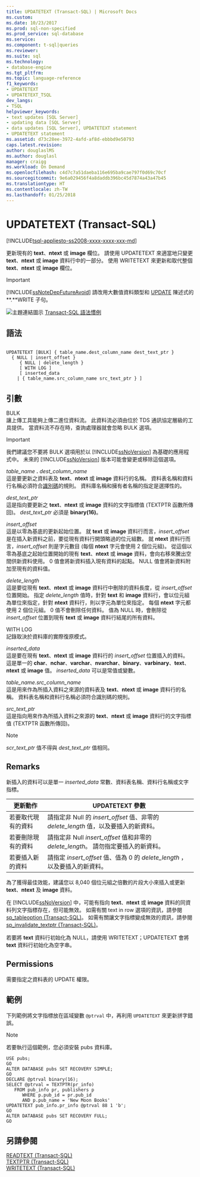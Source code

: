 ```yaml
---
title: UPDATETEXT (Transact-SQL) | Microsoft Docs
ms.custom: 
ms.date: 10/23/2017
ms.prod: sql-non-specified
ms.prod_service: sql-database
ms.service: 
ms.component: t-sql|queries
ms.reviewer: 
ms.suite: sql
ms.technology:
- database-engine
ms.tgt_pltfrm: 
ms.topic: language-reference
f1_keywords:
- UPDATETEXT
- UPDATETEXT_TSQL
dev_langs:
- TSQL
helpviewer_keywords:
- text updates [SQL Server]
- updating data [SQL Server]
- data updates [SQL Server], UPDATETEXT statement
- UPDATETEXT statement
ms.assetid: d73c28ee-3972-4afd-af8d-ebbbd9e50793
caps.latest.revision: 
author: douglaslMS
ms.author: douglasl
manager: craigg
ms.workload: On Demand
ms.openlocfilehash: c4d7c7a51daeba116e695ba9cae797f0d69c70cf
ms.sourcegitcommit: 9e6a029456f4a8daddb396bc45d7874a43a47b45
ms.translationtype: HT
ms.contentlocale: zh-TW
ms.lasthandoff: 01/25/2018
---
```

# <a name="updatetext-transact-sql"></a>UPDATETEXT (Transact-SQL)
[!INCLUDE[tsql-appliesto-ss2008-xxxx-xxxx-xxx-md](../../includes/tsql-appliesto-ss2008-xxxx-xxxx-xxx-md.md)]

  更新現有的 **text**、**ntext** 或 **image** 欄位。 請使用 UPDATETEXT 來適當地只變更 **text**、**ntext** 或 **image** 資料行中的一部分。 使用 WRITETEXT 來更新和取代整個 **text**、**ntext** 或 **image** 欄位。  
  
> [!IMPORTANT]  
>  [!INCLUDE[ssNoteDepFutureAvoid](../../includes/ssnotedepfutureavoid-md.md)] 請改用大數值資料類型和 [UPDATE](../../t-sql/queries/update-transact-sql.md) 陳述式的 **.**WRITE 子句。  
  
 ![主題連結圖示](../../database-engine/configure-windows/media/topic-link.gif "主題連結圖示") [Transact-SQL 語法慣例](../../t-sql/language-elements/transact-sql-syntax-conventions-transact-sql.md)  
  
## <a name="syntax"></a>語法  
  
```  
  
UPDATETEXT [BULK] { table_name.dest_column_name dest_text_ptr }  
  { NULL | insert_offset }  
     { NULL | delete_length }  
     [ WITH LOG ]  
     [ inserted_data  
    | { table_name.src_column_name src_text_ptr } ]  
```  
  
## <a name="arguments"></a>引數  
 BULK  
 讓上傳工具能夠上傳二進位資料流。 此資料流必須由位於 TDS 通訊協定層級的工具提供。 當資料流不存在時，查詢處理器就會忽略 BULK 選項。  
  
> [!IMPORTANT]  
>  我們建議您不要將 BULK 選項用於以 [!INCLUDE[ssNoVersion](../../includes/ssnoversion-md.md)] 為基礎的應用程式中。 未來的 [!INCLUDE[ssNoVersion](../../includes/ssnoversion-md.md)] 版本可能會變更或移除這個選項。  
  
 *table_name* **.** *dest_column_name*  
 這是要更新之資料表及 **text**、**ntext** 或 **image** 資料行的名稱。 資料表名稱和資料行名稱必須符合[識別碼](../../relational-databases/databases/database-identifiers.md)的規則。 資料庫名稱和擁有者名稱的指定是選擇性的。  
  
 *dest_text_ptr*  
 這是指向要更新之 **text**、**ntext** 或 **image** 資料的文字指標值 (TEXTPTR 函數所傳回)。 *dest_text_ptr* 必須是 **binary(**16**)**。  
  
 *insert_offset*  
 這是以零為基底的更新起始位置。 就 **text** 或 **image** 資料行而言，*insert_offset* 是在插入新資料之前，要從現有資料行開頭略過的位元組數。 就 **ntext** 資料行而言，*insert_offset* 則是字元數目 (每個 **ntext** 字元會使用 2 個位元組)。 從這個以零為基底之起始位置開始的現有 **text**、**ntext** 或 **image** 資料，會向右移來騰出空間供新資料使用。 0 值會將新資料插入現有資料的起點。 NULL 值會將新資料附加至現有的資料值。  
  
 *delete_length*  
 這是要從現有 **text**、**ntext** 或 **image** 資料行中刪除的資料長度，從 *insert_offset*位置開始。 指定 *delete_length* 值時，針對 **text** 和 **image** 資料行，會以位元組為單位來指定，針對 **ntext** 資料行，則以字元為單位來指定。 每個 **ntext** 字元都使用 2 個位元組。 0 值不會刪除任何資料。 值為 NULL 時，會刪除從 *insert_offset* 位置到現有 **text** 或 **image** 資料行結尾的所有資料。  
  
 WITH LOG  
 記錄取決於資料庫的實際復原模式。  
  
 *inserted_data*  
 這是要在現有 **text**、**ntext** 或 **image** 資料行的 *insert_offset* 位置插入的資料。 這是單一的 **char**、**nchar**、**varchar**、**nvarchar**、**binary**、**varbinary**、**text**、**ntext** 或 **image** 值。 *inserted_data* 可以是常值或變數。  
  
 *table_name.src_column_name*  
 這是用來作為所插入資料之來源的資料表及 **text**、**ntext** 或 **image** 資料行的名稱。 資料表名稱和資料行名稱必須符合識別碼的規則。  
  
 *src_text_ptr*  
 這是指向用來作為所插入資料之來源的 **text**、**ntext** 或 **image** 資料行的文字指標值 (TEXTPTR 函數所傳回)。  
  
> [!NOTE]  
>  *scr_text_ptr* 值不得與 *dest_text_ptr* 值相同。  
  
## <a name="remarks"></a>Remarks  
 新插入的資料可以是單一 *inserted_data* 常數、資料表名稱、資料行名稱或文字指標。  
  
|更新動作|UPDATETEXT 參數|  
|-------------------|---------------------------|  
|若要取代現有的資料|請指定非 Null 的 *insert_offset* 值、非零的 *delete_length* 值，以及要插入的新資料。|  
|若要刪除現有的資料|請指定非 Null *insert_offset* 值和非零的 *delete_length*。 請勿指定要插入的新資料。|  
|若要插入新的資料|請指定 *insert_offset* 值、值為 0 的 *delete_length* ，以及要插入的新資料。|  
  
 為了獲得最佳效能，建議您以 8,040 個位元組之倍數的片段大小來插入或更新 **text**、**ntext** 及 **image** 資料。  
  
 在 [!INCLUDE[ssNoVersion](../../includes/ssnoversion-md.md)] 中，可能有指向 **text**、**ntext** 或 **image** 資料的同資料列文字指標存在，但可能無效。 如需有關 text in row 選項的資訊，請參閱[sp_tableoption &#40;Transact-SQL&#41;](../../relational-databases/system-stored-procedures/sp-tableoption-transact-sql.md)。 如需有關讓文字指標變成無效的資訊，請參閱 [sp_invalidate_textptr &#40;Transact-SQL&#41;](../../relational-databases/system-stored-procedures/sp-invalidate-textptr-transact-sql.md)。  
  
 若要將 **text** 資料行初始化為 NULL，請使用 WRITETEXT；UPDATETEXT 會將 **text** 資料行初始化為空字串。  
  
## <a name="permissions"></a>Permissions  
 需要指定之資料表的 UPDATE 權限。  
  
## <a name="examples"></a>範例  
 下列範例將文字指標放在區域變數 `@ptrval` 中，再利用 `UPDATETEXT` 來更新拼字錯誤。  
  
> [!NOTE]  
>  若要執行這個範例，您必須安裝 pubs 資料庫。  
  
```  
USE pubs;  
GO  
ALTER DATABASE pubs SET RECOVERY SIMPLE;  
GO  
DECLARE @ptrval binary(16);  
SELECT @ptrval = TEXTPTR(pr_info)   
   FROM pub_info pr, publishers p  
      WHERE p.pub_id = pr.pub_id   
      AND p.pub_name = 'New Moon Books'  
UPDATETEXT pub_info.pr_info @ptrval 88 1 'b';  
GO  
ALTER DATABASE pubs SET RECOVERY FULL;  
GO  
```  
  
## <a name="see-also"></a>另請參閱  
 [READTEXT &#40;Transact-SQL&#41;](../../t-sql/queries/readtext-transact-sql.md)   
 [TEXTPTR &#40;Transact-SQL&#41;](../../t-sql/functions/text-and-image-functions-textptr-transact-sql.md)   
 [WRITETEXT &#40;Transact-SQL&#41;](../../t-sql/queries/writetext-transact-sql.md)  
  
  
